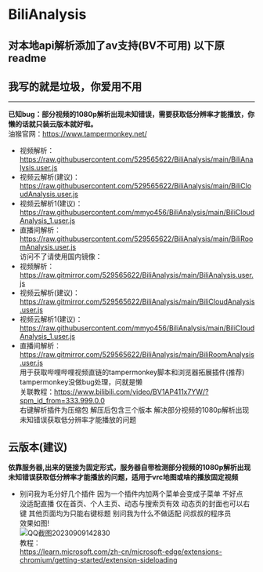 # BiliAnalysis
## 对本地api解析添加了av支持(BV不可用) 以下原readme
## **我写的就是垃圾，你爱用不用**
***
**已知bug：部分视频的1080p解析出现未知错误，需要获取低分辨率才能播放，你懒的话就只装云版本就好啦。**<br>
油猴官网：https://www.tampermonkey.net/<br>
- 视频解析：https://raw.githubusercontent.com/529565622/BiliAnalysis/main/BiliAnalysis.user.js<br>
- 视频云解析(建议)：https://raw.githubusercontent.com/529565622/BiliAnalysis/main/BiliCloudAnalysis.user.js<br>
- 视频云解析1(建议)：https://raw.githubusercontent.com/mmyo456/BiliAnalysis/main/BiliCloudAnalysis_1.user.js<br>
- 直播间解析：https://raw.githubusercontent.com/529565622/BiliAnalysis/main/BiliRoomAnalysis.user.js<br>
访问不了请使用国内镜像：<br>
- 视频解析：https://raw.gitmirror.com/529565622/BiliAnalysis/main/BiliAnalysis.user.js<br>
- 视频云解析(建议)：https://raw.gitmirror.com/529565622/BiliAnalysis/main/BiliCloudAnalysis.user.js<br>
- 视频云解析1(建议)：https://raw.githubusercontent.com/mmyo456/BiliAnalysis/main/BiliCloudAnalysis_1.user.js<br>
- 直播间解析：https://raw.gitmirror.com/529565622/BiliAnalysis/main/BiliRoomAnalysis.user.js<br>
用于获取哔哩哔哩视频直链的tampermonkey脚本和浏览器拓展插件(推荐)<br>
tampermonkey没做bug处理，问就是懒<br> 
关联教程：https://www.bilibili.com/video/BV1AP411x7YW/?spm_id_from=333.999.0.0<br>
右键解析插件为压缩包 解压后包含三个版本 解决部分视频的1080p解析出现未知错误获取低分辨率才能播放的问题 <br>
## 云版本(建议)
**依靠服务器,出来的链接为固定形式，服务器自带检测部分视频的1080p解析出现未知错误获取低分辨率才能播放的问题，适用于vrc地图或啥的播放固定视频** <br>
- 别问我为毛分好几个插件 因为一个插件内加两个菜单会变成子菜单 不好点<br>
没适配直播 仅在首页、个人主页、动态与搜索页有效 动态页的封面也可以右键 其他页面均为只能右键标题 别问我为什么不做适配 问叔叔的程序员<br>
效果如图!<br>
![QQ截图20230909142830](https://github.com/529565622/BiliAnalysis/assets/70092715/27911680-9d0f-4f84-b849-22165381f6fa) <br>
教程：<br>
https://learn.microsoft.com/zh-cn/microsoft-edge/extensions-chromium/getting-started/extension-sideloading
